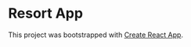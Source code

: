 # Resort App

This project was bootstrapped with [Create React App](https://github.com/facebook/create-react-app).
